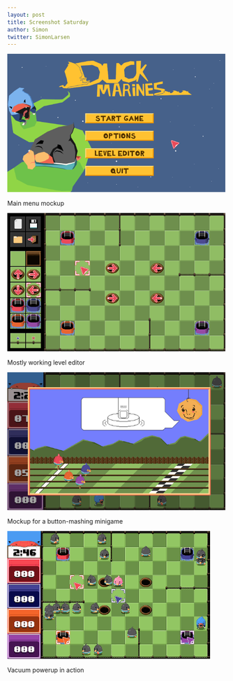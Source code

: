 ```yaml
---
layout: post
title: Screenshot Saturday
author: Simon
twitter: SimonLarsen
---
```

<div class="centered">
	<a href="/img/dmsss_mainmenumockup.png">
		<img src="/img/dmsss_mainmenumockup.png" width="500" alt="Main menu mockup" class="thumbnail" />
	</a>
	<p>Main menu mockup</p>
	<a href="/img/dmsss_leveleditor.png">
		<img src="/img/dmsss_leveleditor.png" width="500" alt="Level editor" class="thumbnail" />
	</a>
	<p>Mostly working level editor</p>
	<a href="/img/dmsss_buttonmash.gif">
		<img src="/img/dmsss_buttonmash.gif" width="500" alt="Button mashing minigame" class="thumbnail" />
	</a>
	<p>Mockup for a button-mashing minigame</p>
	<a href="/img/dmsss_vacuum.gif">
		<img src="/img/dmsss_vacuum.gif" alt="The oh so satisfying vacuum powerup" class="thumbnail" />
	</a>
	<p>Vacuum powerup in action</p>
</div>
